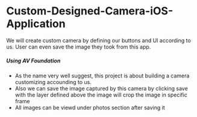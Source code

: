 # Custom-Designed-Camera-iOS-Application
We will create custom camera by defining our buttons and UI according to us. User can even save the image they took from this app.

##### Using AV Foundation

* As the name very well suggest, this project is about building a camera customizing accounding to us.
* Also we can save the image captured by this camera by clicking save with the layer defined above the image will crop the image in specific frame
* All images can be viewd under photos section after saving it 


